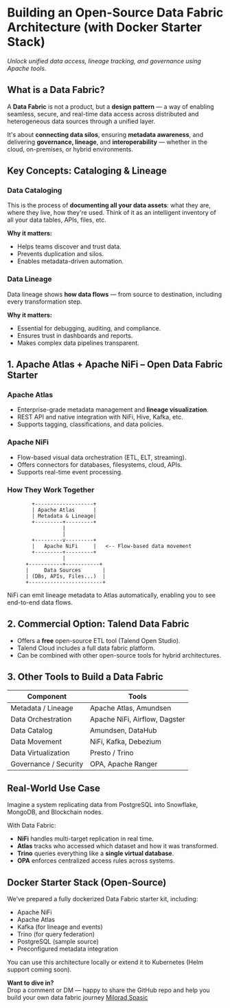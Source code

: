 
# Building an Open-Source Data Fabric Architecture (with Docker Starter Stack)
*Unlock unified data access, lineage tracking, and governance using Apache tools.*

## What is a Data Fabric?
A **Data Fabric** is not a product, but a **design pattern** — a way of enabling seamless, secure, and real-time data access across distributed and heterogeneous data sources through a unified layer.

It's about **connecting data silos**, ensuring **metadata awareness**, and delivering **governance, lineage**, and **interoperability** — whether in the cloud, on-premises, or hybrid environments.

## Key Concepts: Cataloging & Lineage

### Data Cataloging
This is the process of **documenting all your data assets**: what they are, where they live, how they're used. Think of it as an intelligent inventory of all your data tables, APIs, files, etc.

**Why it matters:**
- Helps teams discover and trust data.
- Prevents duplication and silos.
- Enables metadata-driven automation.

### Data Lineage
Data lineage shows **how data flows** — from source to destination, including every transformation step.

**Why it matters:**
- Essential for debugging, auditing, and compliance.
- Ensures trust in dashboards and reports.
- Makes complex data pipelines transparent.

## 1. Apache Atlas + Apache NiFi – Open Data Fabric Starter

### Apache Atlas
- Enterprise-grade metadata management and **lineage visualization**.  
- REST API and native integration with NiFi, Hive, Kafka, etc.  
- Supports tagging, classifications, and data policies.

### Apache NiFi
- Flow-based visual data orchestration (ETL, ELT, streaming).  
- Offers connectors for databases, filesystems, cloud, APIs.  
- Supports real-time event processing.

### How They Work Together

```
        +-------------------+
        | Apache Atlas      |
        | Metadata & Lineage|
        +---------+---------+
                  |
                  |
        +---------v---------+
        |   Apache NiFi     |   <-- Flow-based data movement
        +---------+---------+
                  |
      +-----------+-----------+
      |     Data Sources       |
      | (DBs, APIs, Files...)  |
      +------------------------+
```

NiFi can emit lineage metadata to Atlas automatically, enabling you to see end-to-end data flows.

## 2. Commercial Option: Talend Data Fabric

- Offers a **free** open-source ETL tool (Talend Open Studio).
- Talend Cloud includes a full data fabric platform.
- Can be combined with other open-source tools for hybrid architectures.

## 3. Other Tools to Build a Data Fabric

| **Component**        | **Tools**                             |
|----------------------|----------------------------------------|
| Metadata / Lineage   | Apache Atlas, Amundsen                 |
| Data Orchestration   | Apache NiFi, Airflow, Dagster          |
| Data Catalog         | Amundsen, DataHub                      |
| Data Movement        | NiFi, Kafka, Debezium                  |
| Data Virtualization  | Presto / Trino                         |
| Governance / Security| OPA, Apache Ranger                    |

## Real-World Use Case

Imagine a system replicating data from PostgreSQL into Snowflake, MongoDB, and Blockchain nodes.

With Data Fabric:
- **NiFi** handles multi-target replication in real time.
- **Atlas** tracks who accessed which dataset and how it was transformed.
- **Trino** queries everything like a **single virtual database**.
- **OPA** enforces centralized access rules across systems.

## Docker Starter Stack (Open-Source)

We’ve prepared a fully dockerized Data Fabric starter kit, including:
- Apache NiFi  
- Apache Atlas  
- Kafka (for lineage and events)  
- Trino (for query federation)  
- PostgreSQL (sample source)  
- Preconfigured metadata integration

You can use this architecture locally or extend it to Kubernetes (Helm support coming soon).

**Want to dive in?**  
Drop a comment or DM — happy to share the GitHub repo and help you build your own data fabric journey [Milorad Spasic](https://linkedin.com/in/milorad-spasic)
